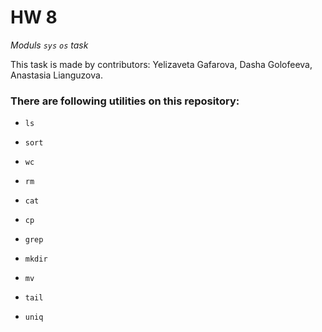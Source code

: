 # HW 8

*_Moduls `sys` `os` task_*

This task is made by contributors: Yelizaveta Gafarova, Dasha Golofeeva, Anastasia Lianguzova.

### There are following utilities on this repository:

- `ls`

- `sort`

- `wc`

- `rm`

- `cat`

- `cp`

- `grep`

- `mkdir`

- `mv`

- `tail`

- `uniq`












